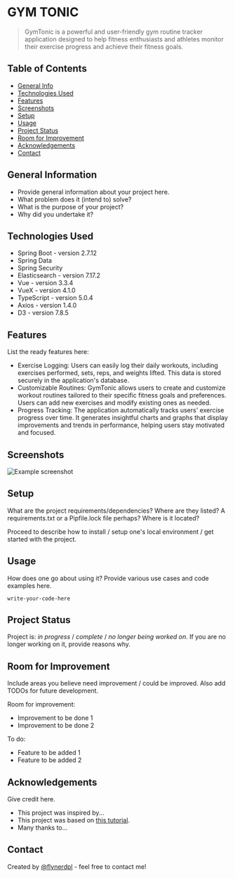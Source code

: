 # GYM TONIC
> GymTonic is a powerful and user-friendly gym routine tracker application designed to help fitness enthusiasts and athletes monitor their exercise progress and achieve their fitness goals.

## Table of Contents
* [General Info](#general-information)
* [Technologies Used](#technologies-used)
* [Features](#features)
* [Screenshots](#screenshots)
* [Setup](#setup)
* [Usage](#usage)
* [Project Status](#project-status)
* [Room for Improvement](#room-for-improvement)
* [Acknowledgements](#acknowledgements)
* [Contact](#contact)
<!-- * [License](#license) -->


## General Information
- Provide general information about your project here.
- What problem does it (intend to) solve?
- What is the purpose of your project?
- Why did you undertake it?
<!-- You don't have to answer all the questions - just the ones relevant to your project. -->


## Technologies Used
- Spring Boot - version 2.7.12
- Spring Data
- Spring Security
- Elasticsearch - version 7.17.2
- Vue - version 3.3.4
- VueX - version 4.1.0
- TypeScript - version 5.0.4
- Axios - version 1.4.0
- D3 - version 7.8.5

## Features
List the ready features here:
- Exercise Logging: Users can easily log their daily workouts, including exercises performed, sets, reps, and weights lifted. This data is stored securely in the application's database.
- Customizable Routines: GymTonic allows users to create and customize workout routines tailored to their specific fitness goals and preferences. Users can add new exercises and modify existing ones as needed.
- Progress Tracking: The application automatically tracks users' exercise progress over time. It generates insightful charts and graphs that display improvements and trends in performance, helping users stay motivated and focused.


## Screenshots
![Example screenshot](./img/screenshot.png)
<!-- If you have screenshots you'd like to share, include them here. -->


## Setup
What are the project requirements/dependencies? Where are they listed? A requirements.txt or a Pipfile.lock file perhaps? Where is it located?

Proceed to describe how to install / setup one's local environment / get started with the project.


## Usage
How does one go about using it?
Provide various use cases and code examples here.

`write-your-code-here`


## Project Status
Project is: _in progress_ / _complete_ / _no longer being worked on_. If you are no longer working on it, provide reasons why.


## Room for Improvement
Include areas you believe need improvement / could be improved. Also add TODOs for future development.

Room for improvement:
- Improvement to be done 1
- Improvement to be done 2

To do:
- Feature to be added 1
- Feature to be added 2


## Acknowledgements
Give credit here.
- This project was inspired by...
- This project was based on [this tutorial](https://www.example.com).
- Many thanks to...


## Contact
Created by [@flynerdpl](https://www.flynerd.pl/) - feel free to contact me!


<!-- Optional -->
<!-- ## License -->
<!-- This project is open source and available under the [... License](). -->

<!-- You don't have to include all sections - just the one's relevant to your project -->